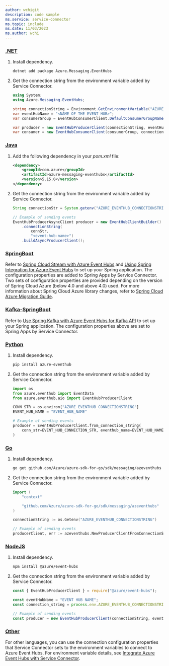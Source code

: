 ```yaml
---
author: wchigit
description: code sample
ms.service: service-connector
ms.topic: include
ms.date: 11/03/2023
ms.author: wchi
---
```


### [.NET](#tab/dotnet)

1. Install dependency.
    ```bash
    dotnet add package Azure.Messaging.EventHubs
    ```

2. Get the connection string from the environment variable added by Service Connector.
    ```csharp
    using System; 
    using Azure.Messaging.EventHubs;
    
    string connectionString = Environment.GetEnvironmentVariable("AZURE_EVENTHUB_CONNECTIONSTRING");
    var eventHubName = "<NAME OF THE EVENT HUB>";
    var consumerGroup = EventHubConsumerClient.DefaultConsumerGroupName;
    
    var producer = new EventHubProducerClient(connectionString, eventHubName);
    var consumer = new EventHubConsumerClient(consumerGroup, connectionString, eventHubName);
    ```

### [Java](#tab/java)

1. Add the following dependency in your *pom.xml* file:
    ```xml
    <dependency>
        <groupId>com.azure</groupId>
        <artifactId>azure-messaging-eventhubs</artifactId>
        <version>5.15.0</version>
    </dependency>
    ```
1. Get the connection string from the environment variable added by Service Connector.
    ```java
    String connectionStr = System.getenv("AZURE_EVENTHUB_CONNECTIONSTRING");

    // Example of sending events
    EventHubProducerAsyncClient producer = new EventHubClientBuilder()
        .connectionString(
            connStr,
            "<event-hub-name>")
        .buildAsyncProducerClient();
    ```

### [SpringBoot](#tab/springBoot)

Refer to [Spring Cloud Stream with Azure Event Hubs](/azure/developer/java/spring-framework/configure-spring-cloud-stream-binder-java-app-azure-event-hub?toc=%2Fazure%2Fevent-hubs%2FTOC.json) and [Using Spring Integration for Azure Event Hubs](https://github.com/Azure-Samples/azure-spring-boot-samples/tree/spring-cloud-azure_4.4.1/eventhubs/spring-cloud-azure-starter-integration-eventhubs/eventhubs-integration) to set up your Spring application. The configuration properties are added to Spring Apps by Service Connector. Two sets of configuration properties are provided depending on the version of Spring Cloud Azure (below 4.0 and above 4.0) used. For more information about Spring Cloud Azure library changes, refer to [Spring Cloud Azure Migration Guide](https://microsoft.github.io/spring-cloud-azure/current/reference/html/appendix.html#configuration-spring-cloud-azure-starter-integration-eventhubs).


### [Kafka-SpringBoot](#tab/kafka-springBoot)

Refer to [Use Spring Kafka with Azure Event Hubs for Kafka API](/azure/developer/java/spring-framework/configure-spring-cloud-stream-binder-java-app-kafka-azure-event-hub?tabs=connection-string) to set up your Spring application. The configuration properties above are set to Spring Apps by Service Connector.

### [Python](#tab/python)
1. Install dependency.
    ```bash
    pip install azure-eventhub
    ```
1. Get the connection string from the environment variable added by Service Connector.
    ```python
    import os
    from azure.eventhub import EventData
    from azure.eventhub.aio import EventHubProducerClient

    CONN_STR = os.environ["AZURE_EVENTHUB_CONNECTIONSTRING"]
    EVENT_HUB_NAME = "EVENT_HUB_NAME"

    # Example of sending events
    producer = EventHubProducerClient.from_connection_string(
        conn_str=EVENT_HUB_CONNECTION_STR, eventhub_name=EVENT_HUB_NAME
    )
    ```

### [Go](#tab/go)

1. Install dependency.
    ```bash
    go get github.com/Azure/azure-sdk-for-go/sdk/messaging/azeventhubs
    ```
1. Get the connection string from the environment variable added by Service Connector.
    ```go
    import (
        "context"

        "github.com/Azure/azure-sdk-for-go/sdk/messaging/azeventhubs"
    )

    connectionString := os.Getenv("AZURE_EVENTHUB_CONNECTIONSTRING")
    
    // Example of sending events
    producerClient, err := azeventhubs.NewProducerClientFromConnectionString(connectionString, "EVENT HUB NAME", nil)
    ```


### [NodeJS](#tab/nodejs)
1. Install dependency.
    ```bash
    npm install @azure/event-hubs
    ```
1. Get the connection string from the environment variable added by Service Connector.
    ```javascript
    const { EventHubProducerClient } = require("@azure/event-hubs");

    const eventHubName = "EVENT HUB NAME";
    const connection_string = process.env.AZURE_EVENTHUB_CONNECTIONSTRING;
    
    // Example of sending events
    const producer = new EventHubProducerClient(connectionString, eventHubName);
    ```



### [Other](#tab/none)
For other languages, you can use the connection configuration properties that Service Connector sets to the environment variables to connect to Azure Event Hubs. For environment variable details, see [Integrate Azure Event Hubs with Service Connector](../how-to-integrate-event-hubs.md).
